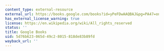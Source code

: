 ```yaml
---
content_type: external-resource
external_url: https://books.google.com/books?id=yPeFDwAAQBAJ&pg=PA47=onepage#v=onepage&q&f=false
has_external_license_warning: true
license: https://en.wikipedia.org/wiki/All_rights_reserved
status: ''
title: Google Books
uid: 5d76b623-065d-49c2-8015-818de83b89fd
wayback_url: ''
---
```

